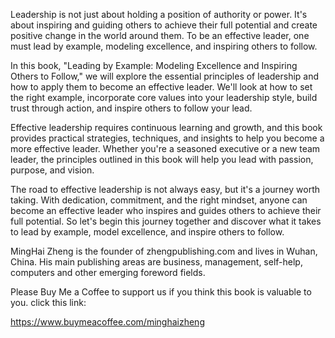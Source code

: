 

Leadership is not just about holding a position of authority or power. It's about inspiring and guiding others to achieve their full potential and create positive change in the world around them. To be an effective leader, one must lead by example, modeling excellence, and inspiring others to follow.

In this book, "Leading by Example: Modeling Excellence and Inspiring Others to Follow," we will explore the essential principles of leadership and how to apply them to become an effective leader. We'll look at how to set the right example, incorporate core values into your leadership style, build trust through action, and inspire others to follow your lead.

Effective leadership requires continuous learning and growth, and this book provides practical strategies, techniques, and insights to help you become a more effective leader. Whether you're a seasoned executive or a new team leader, the principles outlined in this book will help you lead with passion, purpose, and vision.

The road to effective leadership is not always easy, but it's a journey worth taking. With dedication, commitment, and the right mindset, anyone can become an effective leader who inspires and guides others to achieve their full potential. So let's begin this journey together and discover what it takes to lead by example, model excellence, and inspire others to follow.

MingHai Zheng is the founder of zhengpublishing.com and lives in Wuhan, China. His main publishing areas are business, management, self-help, computers and other emerging foreword fields.

Please Buy Me a Coffee to support us if you think this book is valuable to you. click this link:

https://www.buymeacoffee.com/minghaizheng
